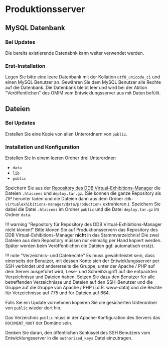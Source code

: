 
# Produktionsserver

## MySQL Datenbank

### Bei Updates

Die bereits existierende Datenabnk kann weiter verwendet werden.

### Erst-Installation

Legen Sie bitte eine leere Datenbank mit der Kollation ``utf8_unicode_ci`` und einen MySQL Benutzer an. Gewähren Sie dem MySQL Benutzer alle Rechte auf die Datenbank.
Die Datenbank bleibt leer und wird bei der Aktion "Veröffentlichen" des OMIM vom Entwicklungsserver aus mit Daten befüllt.


## Dateien

### Bei Updates

Erstellen Sie eine Kopie von allen Unterordnern von ``public``.

### Installation und Konfiguration

Erstellen Sie in einem leeren Ordner drei Unterordner:

- `data`
- `lib`
- `public`

Speichern Sie aus der [Repository des DDB Virtual-Exhibitions-Manager](https://github.com/Deutsche-Digitale-Bibliothek/ddb-virtualexhibitions-manager/tree/master/data/production) die Dateien ``.htaccees`` und ``deploy.tar.gz``. (Sie konnen die ganze Repository als ZIP herunter laden und die Dateien dann aus dem Ordner ``ddb-virtualexhibitions-manager/data/production/`` extrahieren.). Speichern Sie dabei die Datei ``.htaccees`` im Ordner ``public`` und die Datei ``deploy.tar.gz`` im Ordner ``data``.

!!! warning "Repository für Repository des DDB Virtual-Exhibitions-Manager nicht klonen!"
    Bitte klonen Sie auf Produktionsservern das Repository des DDB Virtual-Exhibitions-Manager **nicht** in das Stammverzeichnis!
    Die zwei Dateien aus dem Repository müssen nur einmalig per Hand kopiert werden. Später werden beim Veröffentlichen die Dateien ggf. automatisch erstzt.

!!! note "Verzeichnis- und Dateirechte"
    Es muss gewährleistet sein, dass einerseits der Benutzer, mit dessen Konto sich der Entwicklungsserver per SSH verbindet und andererseits die Gruppe, unter der Apache / PHP auf dem Server ausgeführt wird, Lese- und Schreibzugriff auf die entpackten Verzeichnisse und Dateien haben.
    Setzen Sie dazu den Benutzer für alle betreffenden Verzeichnisse und Dateien auf den SSH-Benutzer und die Gruppe auf die Gruppe von Apache / PHP (i.d.R. www-data) und die Rechte für Verzeichnisse auf 775 und für Dateien auf 664.

Falls Sie ein Update vornehmen kopieren Sie die gesicherten Unterordner von ``public`` wieder dort hin.

Das Verzeichnis ``public`` muss in der Apache-Konfiguration des Servers das ``DOCUMENT_ROOT`` der Domäne sein.

Denken Sie daran, den öffentlichen Schlüssel des SSH Benutzers vom Entwicklungsserver in die ``authorized_keys`` Datei einzutragen.